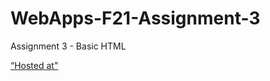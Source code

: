 # WebApps-F21-Assignment-3
Assignment 3 - Basic HTML

<a href="https://44-563-webapps-f21.github.io/webapps-f21-assignment-3-varunreddy13/"> “Hosted at" </a>
